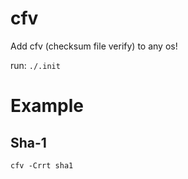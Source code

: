 # cfv
Add cfv (checksum file verify) to any os!

run:
`./.init`

# Example
## Sha-1
`cfv -Crrt sha1`
